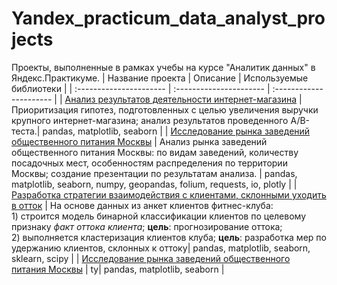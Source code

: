 # Yandex_practicum_data_analyst_projects
Проекты, выполненные в рамках учебы на курсе "Аналитик данных" в Яндекс.Практикуме.
| Название проекта | Описание | Используемые библиотеки | 
| :---------------------- | :---------------------- | :---------------------- |
| [Анализ результатов деятельности интернет-магазина](https://github.com/LanaLight2020/Yandex_practicum_data_analyst_projects/tree/main/Анализ%20результатов%20деятельности%20интернет-магазина) | Приоритизация гипотез, подготовленных с целью увеличения выручки крупного интернет-магазина; анализ результатов проведенного A/B-теста.| pandas, matplotlib, seaborn |
| [Исследование рынка заведений общественного питания Москвы](https://nbviewer.jupyter.org/github/LanaLight2020/Yandex_practicum_data_analyst_projects/blob/133dfb26b1dfaf17c434f002cedfbb66b2263cb3/Исследование%20рынка%20заведений%20общественного%20питания%20Москвы/Исследование%20рынка%20заведений%20общественного%20питания%20Москвы.ipynb#step2) | Анализ рынка заведений общественного питания Москвы: по видам заведений, количеству посадочных мест, особенностям распределения по территории Москвы; создание презентации по результатам анализа. | pandas, matplotlib, seaborn, numpy, geopandas, folium, requests, io, plotly |
| [Разработка стратегии взаимодействия с клиентами, склонными уходить в отток](https://github.com/LanaLight2020/Yandex_practicum_data_analyst_projects/tree/main/Разработка%20стратегии%20взаимодействия%20с%20клиентами%2C%20склонными%20уходить%20в%20отток) | На основе данных из анкет клиентов фитнес-клуба: <br>1) строится модель бинарной классификации клиентов по целевому признаку *факт оттока клиента*; **цель**: прогнозирование оттока;<br>2) выполняется кластеризация клиентов клуба; **цель**: разработка мер по удержанию клиентов, склонных к оттоку| pandas, matplotlib, seaborn, sklearn, scipy |
| [Исследование рынка заведений общественного питания Москвы](https://github.com/LanaLight2020/Yandex_practicum_data_analyst_projects/tree/main/Исследование%20рынка%20заведений%20общественного%20питания%20Москвы) | ty| pandas, matplotlib, seaborn |
